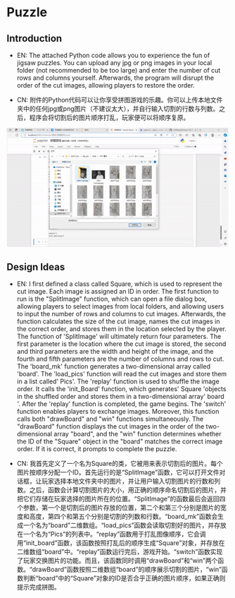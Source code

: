 # Puzzle

## Introduction
- EN: The attached Python code allows you to experience the fun of jigsaw puzzles. You can upload any jpg or png images in your local folder (not recommended to be too large) and enter the number of cut rows and columns yourself. Afterwards, the program will disrupt the order of the cut images, allowing players to restore the order.

- CN: 附件的Python代码可以让你享受拼图游戏的乐趣。你可以上传本地文件夹中的任何jpg或png图片（不建议太大），并自行输入切割的行数与列数。之后，程序会将切割后的图片顺序打乱，玩家便可以将顺序复原。

![gif](gif.gif)

## Design Ideas
- EN: I first defined a class called Square, which is used to represent the cut image. Each image is assigned an ID in order. The first function to run is the "SplitImage" function, which can open a file dialog box, allowing players to select images from local folders, and allowing users to input the number of rows and columns to cut images. Afterwards, the function calculates the size of the cut image, names the cut images in the correct order, and stores them in the location selected by the player. The function of 'SplitImage' will ultimately return four parameters. The first parameter is the location where the cut image is stored, the second and third parameters are the width and height of the image, and the fourth and fifth parameters are the number of columns and rows to cut. The 'board_mk' function generates a two-dimensional array called 'board'. The 'load_pics' function will read the cut images and store them in a list called' Pics'. The 'replay' function is used to shuffle the image order. It calls the 'init_Board' function, which generates' Square 'objects in the shuffled order and stores them in a two-dimensional array' board '. After the 'replay' function is completed, the game begins. The 'switch' function enables players to exchange images. Moreover, this function calls both "drawBoard" and "win" functions simultaneously. The "drawBoard" function displays the cut images in the order of the two-dimensional array "board", and the "win" function determines whether the ID of the "Square" object in the "board" matches the correct image order. If it is correct, it prompts to complete the puzzle.

- CN: 我首先定义了一个名为Square的类，它被用来表示切割后的图片。每个图片按顺序分配一个ID。首先运行的是“SplitImage”函数，它可以打开文件对话框，让玩家选择本地文件夹中的图片，并让用户输入切割图片的行数和列数。之后，函数会计算切割图片的大小，用正确的顺序命名切割后的图片，并把它们存储在玩家选择的图片所在的位置。“SplitImage”的函数最后会返回四个参数，第一个是切割后的图片存放的位置，第二个和第三个分别是图片的宽度和高度，第四个和第五个分别是切割的列数和行数。“board_mk”函数会生成一个名为“board”二维数组。“load_pics”函数会读取切割好的图片，并存放在一个名为“Pics”的列表中。“replay”函数用于打乱图像顺序，它会调用“init_board”函数，该函数按照打乱后的顺序生成“Square”对象，并存放在二维数组“board”中。“replay”函数运行完后，游戏开始。“switch”函数实现了玩家交换图片的功能。而且，该函数同时调用“drawBoard”和“win”两个函数。“drawBoard”函数按照二维数组“board”的顺序展示切割的图片，“win”函数判断“board”中的“Square”对象的ID是否合乎正确的图片顺序，如果正确则提示完成拼图。

